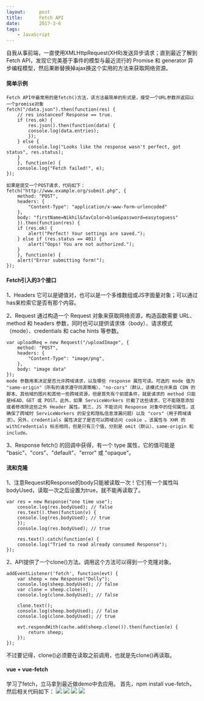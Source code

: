 ```yaml
---
layout:     post
title:      Fetch API
date:       2017-3-6
tags:
    - JavaScript
---	
```


自我从事前端，一直使用XMLHttpRequest(XHR)发送异步请求；直到最近了解到Fetch API，发现它完美基于事件的模型与最近流行的 Promise 和 generator 异步编程模型，然后果断替换掉ajax换这个实用的方法来获取网络资源。

#### 简单示例
    Fetch API中最常用的是fetch()方法，该方法最简单的形式是，接受一个URL参数并返回以一个promise对象
    fetch("/data.json").then(function(res) {
        // res instanceof Response == true.
        if (res.ok) {
            res.json().then(function(data) {
            console.log(data.entries);
            });
        } else {
            console.log("Looks like the response wasn't perfect, got status", res.status);
        }
        }, function(e) {
        console.log("Fetch failed!", e);
    });

    如果是提交一个POST请求，代码如下：
    fetch("http://www.example.org/submit.php", {
        method: "POST",
        headers: {
            "Content-Type": "application/x-www-form-urlencoded"
        },
        body: "firstName=Nikhil&favColor=blue&password=easytoguess"
        }).then(function(res) {
        if (res.ok) {
            alert("Perfect! Your settings are saved.");
        } else if (res.status == 401) {
            alert("Oops! You are not authorized.");
        }
        }, function(e) {
        alert("Error submitting form!");
    });


#### Fetch引入的3个接口
1、Headers 它可以是键值对，也可以是一个多维数组或JS字面量对象；可以通过has来检索它是否有那个内容。

2、Request 通过构造一个 Request 对象来获取网络资源，构造函数需要 URL、method 和 headers 参数，同时也可以提供请求体（body）、请求模式（mode）、credentials 和 cache hints 等参数。

    var uploadReq = new Request("/uploadImage", {
        method: "POST",
        headers: {
            "Content-Type": "image/png",
        },
        body: "image data"
    });
    mode 参数用来决定是否允许跨域请求，以及哪些 response 属性可读。可选的 mode 值为 "same-origin"（所有的请求遵守同源策略）、"no-cors"（默认，该模式允许来自 CDN 的脚本、其他域的图片和其他一些跨域资源，但是首先有个前提条件，就是请求的 method 只能是HEAD、GET 或 POST。此外，如果 ServiceWorkers 拦截了这些请求，它不能随意添加或者修改除这些之外 Header 属性。第三，JS 不能访问 Response 对象中的任何属性，这确保了跨域时 ServiceWorkers 的安全和隐私信息泄漏问题）以及 "cors"（用于跨域请求）。另外，credentials 属性决定了是否可以跨域访问 cookie 。该属性与 XHR 的withCredentials 标志相同，但是只有三个值，分别是 omit（默认）、same-origin 和 include。

3、Response  fetch() 的回调中获得，有一个 type 属性，它的值可能是 "basic"、"cors"、"default"、"error" 或 "opaque"。

#### 流和克隆
1、注意Request和Response的body只能被读取一次！它们有一个属性叫bodyUsed，读取一次之后设置为true，就不能再读取了。

    var res = new Response("one time use");
        console.log(res.bodyUsed); // false
        res.text().then(function(v) {
        console.log(res.bodyUsed); // true
        });
        console.log(res.bodyUsed); // true

        res.text().catch(function(e) {
        console.log("Tried to read already consumed Response");
    });


2、API提供了一个clone()方法。调用这个方法可以得到一个克隆对象。

    addEventListener('fetch', function(evt) {
        var sheep = new Response("Dolly");
        console.log(sheep.bodyUsed); // false
        var clone = sheep.clone();
        console.log(clone.bodyUsed); // false

        clone.text();
        console.log(sheep.bodyUsed); // false
        console.log(clone.bodyUsed); // true

        evt.respondWith(cache.add(sheep.clone()).then(function(e) {
            return sheep;
        });
    });

不过要记得，clone()必须要在读取之前调用，也就是先clone()再读取。


#### vue + vue-fetch
学习了fetch，立马拿到最近做demo中去应用。
首先，npm install vue-fetch，然后相关代码如下：
![](http://7xnl4q.com1.z0.glb.clouddn.com/fetch-1.png)
![](http://7xnl4q.com1.z0.glb.clouddn.com/fetch-2.png)
![](http://7xnl4q.com1.z0.glb.clouddn.com/fetch-3.png)
![](http://7xnl4q.com1.z0.glb.clouddn.com/fetch-4.png)